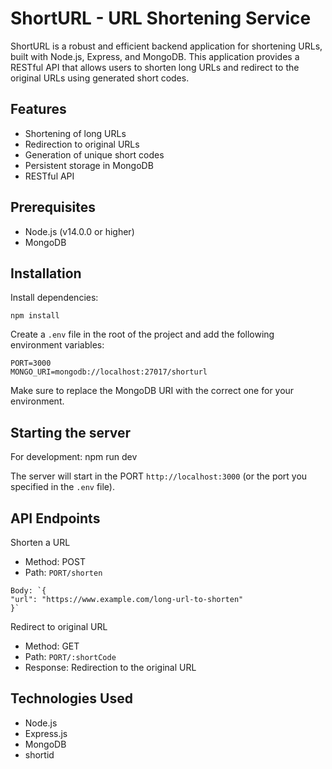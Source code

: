 # ShortURL - URL Shortening Service

ShortURL is a robust and efficient backend application for shortening URLs, built with Node.js, Express, and MongoDB. This application provides a RESTful API that allows users to shorten long URLs and redirect to the original URLs using generated short codes.

## Features

- Shortening of long URLs
- Redirection to original URLs
- Generation of unique short codes
- Persistent storage in MongoDB
- RESTful API

## Prerequisites

- Node.js (v14.0.0 or higher)
- MongoDB

## Installation

Install dependencies:
 ```
npm install
 ```

Create a `.env` file in the root of the project and add the following environment variables:
 ```
PORT=3000
MONGO_URI=mongodb://localhost:27017/shorturl
 ```
Make sure to replace the MongoDB URI with the correct one for your environment.

## Starting the server

For development:
npm run dev

The server will start in the PORT `http://localhost:3000` (or the port you specified in the `.env` file).

## API Endpoints

  Shorten a URL
   - Method: POST
   - Path: `PORT/shorten`
     
      
    Body: `{
    "url": "https://www.example.com/long-url-to-shorten"
    }`
      
  
   Redirect to original URL
   - Method: GET
   - Path: `PORT/:shortCode`
   - Response: Redirection to the original URL

## Technologies Used

- Node.js
- Express.js
- MongoDB
- shortid
